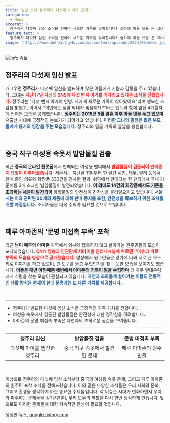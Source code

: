 ```yaml
---
title: 임신 소식 정주리의 다섯째 이야기 공개!
categories:
  - News
excerpt: >
  정주리가 다섯째 임신 소식을 전하며 새로운 가족을 맞이합니다! 슬하에 아들 넷을 둔 그녀가 이번엔 정말 막내가 맞을까요?라며 기대감을 드러냈습니다. 저출산 시대에 귀감이 되는 정주리의 이야기, 클릭해서 확인하세요!
feature_text: >
  정주리가 다섯째 임신 소식을 전하며 새로운 가족을 맞이합니다! 슬하에 아들 넷을 둔 그녀가 이번엔 정말 막내가 맞을까요?라며 기대감을 드러냈습니다. 저출산 시대에 귀감이 되는 정주리의 이야기, 클릭해서 확인하세요!
image: 'https://www.behealthy4u.com/wp-content/uploads/2024/06/news.jpg'
---
```


<p><img src="https://www.behealthy4u.com/wp-content/uploads/2024/06/news.jpg" alt="info 속보" /></p>

<h2 data-ke-size="size26">정주리의 다섯째 임신 발표</h2>

<p data-ke-size="size16">개그우먼 <b>정주리</b>가 다섯째 임신을 발표하며 많은 이들에게 기쁨과 감동을 주고 있습니다. 그녀는 <b><span style="color: #ee2323;">지난 17일 자신의 SNS에 다섯 번째 아기를 기다리고 있다는 소식을 전했습니다.</span></b> 정주리는 "다섯 번째 아가야 안녕. 저에게 새로운 가족이 찾아왔어요"라며 행복한 소감을 밝혔고, 이어서 "이번에는 정말 막내가 맞을까요?"라는 멘트와 함께 임신 4개월차에 접어든 모습을 공개했습니다. <b><span style="background-color: #21538527;">정주리는 2015년 5월 결혼 이후 아들 넷을 두고 있으며 </span></b> 저출산 시대에 긍정적인 본보기가 되어가고 있습니다. <b><span style="color: #1a5490;">이러한 그녀의 결정은 많은 부모들에게 용기와 영감을 주는 모습입니다.</span></b> 정주리와 일곱 가족의 앞날을 응원합니다.</p>

<p data-ke-size="size16">&nbsp;</p>

<h2 data-ke-size="size26">중국 직구 여성용 속옷서 발암물질 검출</h2>

<p data-ke-size="size16">최근 <b>중국의 온라인 플랫폼</b>에서 판매되는 여성용 팬티에서 <b><span style="color: #ee2323;">발암물질이 검출되어 판매중지 요청이 이루어졌습니다.</span></b> 서울시는 지난달 11일부터 한 달간 쉬인, 테무, 알리 등에서 판매 중인 의류와 화장품 330건을 검사한 결과, 쉬인에서 판매되는 한 팬티에서 국내 기준치를 3배 초과한 발암물질이 발견되었습니다. <b><span style="background-color: #21538527;">이 외에도 14건의 화장품에서도 기준을 초과하는 세균이 발견되어</span></b> 화학물질의 안전성이 경각심을 불러일으키고 있습니다. <b><span style="color: #1a5490;">서울시는 이와 관련된 20개의 제품에 대해 판매 중지를 포함, 안전성을 확보하기 위한 조치를 취할 예정입니다.</span></b> 소비자들은 더욱 주의가 필요할 것으로 보입니다.</p>

<p data-ke-size="size16">&nbsp;</p>

<h2 data-ke-size="size26">페루 아마존의 '문명 미접촉 부족' 포착</h2>

<p data-ke-size="size16">최근 <b>남미 페루의 아마존</b> 지역에서 외부와 접촉하지 않고 살아가는 원주민들의 모습이 포착되었습니다. <b><span style="color: #ee2323;">CNN 방송과 인권단체 서바이벌 인터내셔널에 따르면, '마슈코 피로' 부족의 모습을 영상으로 공개했습니다.</span></b> 영상에서 원주민들은 강가에 나와 서로 큰 목소리로 이야기를 하고 있으며, 긴 도구를 들고 무엇인가를 찾는 듯한 모습을 보이기도 했습니다. <b><span style="background-color: #21538527;">이들은 매년 이맘때쯤 해변에서 아마존의 거북이 알을 수집하며 </span></b> 더 자주 열대우림에서 식량을 찾는 모습이 관찰되고 있습니다. <b><span style="color: #1a5490;">자연과 조화롭게 살아가는 이들의 전통적인 생활 방식은 현재의 현대 문명과는 또 다른 가치를 제공합니다.</span></b></p>

<p data-ke-size="size16">&nbsp;</p>

<hr/>

<ul>
<li>정주리가 발표한 다섯째 임신 소식은 긍정적인 가족 가치를 전합니다.</li>
<li>여성용 속옷에서 검출된 발암물질은 안전성에 대한 경각심을 격려합니다.</li>
<li>아마존의 문명 미접촉 부족은 자연과의 조화로운 공존을 보여줍니다.</li>
</ul>

<hr/>

<table>
<tr>
<td style="text-align: center; height: 17px;"><b>정주리 임신</b></td>
<td style="text-align: center; height: 17px;"><b>발암물질 검출</b></td>
<td style="text-align: center; height: 17px;"><b>문명 미접촉 부족</b></td>
</tr>
<tr>
<td style="text-align: center; height: 17px;">다섯째 아이를 임신한 정주리</td>
<td style="text-align: center; height: 17px;">중국 직구 속옷에서 발견된 문제</td>
<td style="text-align: center; height: 17px;">페루 아마존의 원주민들</td>
</tr>
</table>

<p data-ke-size="size16">&nbsp;</p>

<p data-ke-size="size16">이상으로 정주리의 다섯째 임신 소식부터 중국의 여성용 속옷 문제, 그리고 페루 아마존의 원주민 포착 소식을 전해드렸습니다. 이와 같은 다양한 소식들은 우리 사회와 문화, 그리고 환경을 생각하게 하는 중요한 주제들입니다. 각 이슈는 시대가 변화하면서 우리가 마주하는 문제들을 상기시키며, 우리 모두의 역할을 다시 한번 생각하게 만듭니다. 앞으로도 이러한 문제들에 대한 지속적인 관심이 필요할 것입니다.</p>
생생한 뉴스, <a href="https://qoogle.tistory.com" rel="dofollow">qoogle.tistory.com</a>


